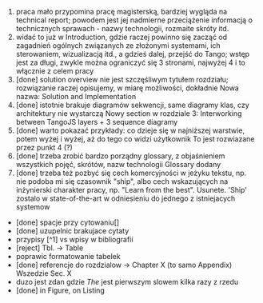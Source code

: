 1. praca mało przypomina pracę magisterską, bardziej wygląda na technical report; powodem jest jej nadmierne przeciążenie informacją o technicznych sprawach - nazwy technologii, rozmaite skróty itd.
2. widać to już w Introduction, gdzie raczej powinno się zacząć od zagadnień ogólnych związanych ze złożonymi systemami, ich sterowaniem, wizualizacją itd., a gdzieś dalej, przejść do Tango; wstęp jest za długi, zwykle można ograniczyć się 3 stronami, najwyżej 4 i to włącznie z celem pracy
3. [done] solution overview nie jest szczęśliwym tytułem rozdziału; rozwiązanie raczej opisujemy, w miarę możliwości, dokładnie
   Nowa nazwa: Solution and Implementation
4. [done] istotnie brakuje diagramów sekwencji, same diagramy klas, czy architektury nie wystarczą
   Nowy section w rozdziale 3: Interworking between TangoJS layers + 3 sequence diagramy
5. [done] warto pokazać przykłady: co dzieje się w najniższej warstwie, potem wyżej i wyżej, aż do tego co widzi użytkownik
   To jest rozwiazane przez punkt 4 (?)
6. [done] trzeba zrobić bardzo porządny glossary, z objaśnieniem wszystkich pojęć, skrótów, nazw technologii
   Glossary dodany
7. [done] trzeba też pozbyć się cech komercyjności w jeżyku tekstu, np. nie podoba mi się czasownik "ship", albo cech wskazujących na inżynierski charakter pracy, np. "Learn from the best".
   Usunete. 'Ship' zostalo w state-of-the-art w odniesieniu do jednego z istniejacych systemow

* [done] spacje przy cytowaniu[]
* [done] uzupelnic brakujace cytaty
* przypisy [^1] vs wpisy w bibliografii
* [reject] Tbl. -> Table
* poprawic formatowanie tabelek
* [done] referencje do rozdzialow -> Chapter X (to samo Appendix)
  Wszedzie Sec. X
* duzo jest zdan gdzie *The* jest pierwszym slowem kilka razy z rzedu
* [done] in Figure, on Listing
